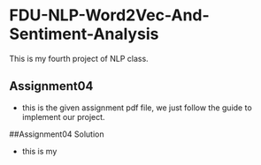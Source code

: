 # FDU-NLP-Word2Vec-And-Sentiment-Analysis
This is my fourth project of NLP class.

## Assignment04

- this is the given assignment pdf file, we just follow the guide to implement our project.

##Assignment04 Solution

- this is my  